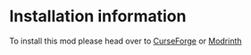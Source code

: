 
Installation information
=======

To install this mod please head over to [CurseForge](https://www.curseforge.com) or [Modrinth](https://modrinth.com)